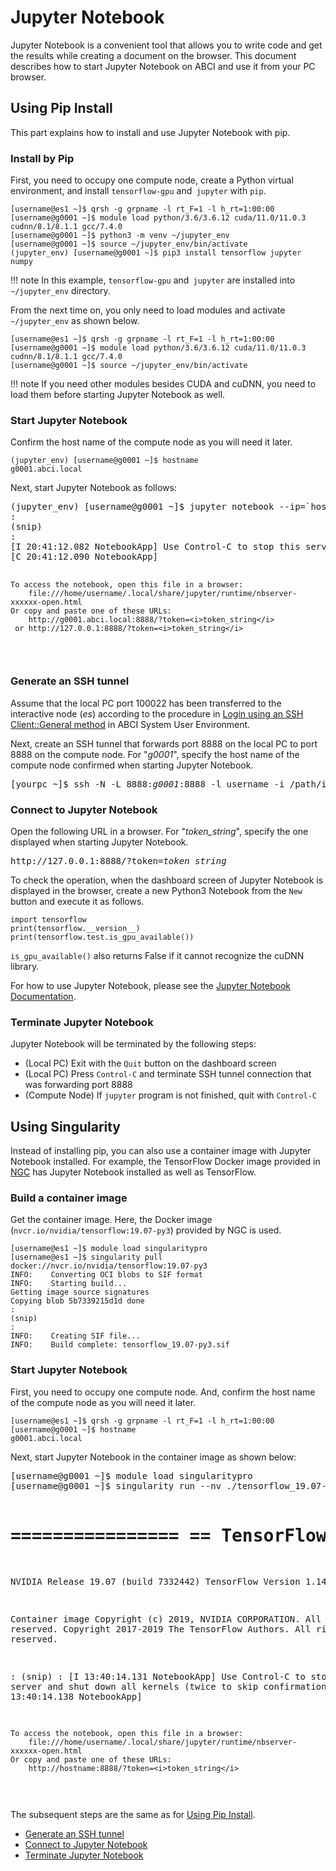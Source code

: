 # Jupyter Notebook

Jupyter Notebook is a convenient tool that allows you to write code and get the results while creating a document on the browser. This document describes how to start Jupyter Notebook on ABCI and use it from your PC browser.

## Using Pip Install

This part explains how to install and use Jupyter Notebook with pip.

### Install by Pip

First, you need to occupy one compute node, create a Python virtual environment, and install `tensorflow-gpu` and` jupyter` with `pip`.

```
[username@es1 ~]$ qrsh -g grpname -l rt_F=1 -l h_rt=1:00:00
[username@g0001 ~]$ module load python/3.6/3.6.12 cuda/11.0/11.0.3 cudnn/8.1/8.1.1 gcc/7.4.0
[username@g0001 ~]$ python3 -m venv ~/jupyter_env
[username@g0001 ~]$ source ~/jupyter_env/bin/activate
(jupyter_env) [username@g0001 ~]$ pip3 install tensorflow jupyter numpy
```

!!! note
    In this example, `tensorflow-gpu` and` jupyter` are installed into `~/jupyter_env` directory.


From the next time on, you only need to load modules and activate `~/jupyter_env` as shown below.

```
[username@es1 ~]$ qrsh -g grpname -l rt_F=1 -l h_rt=1:00:00
[username@g0001 ~]$ module load python/3.6/3.6.12 cuda/11.0/11.0.3 cudnn/8.1/8.1.1 gcc/7.4.0
[username@g0001 ~]$ source ~/jupyter_env/bin/activate
```

!!! note
    If you need other modules besides CUDA and cuDNN, you need to load them before starting Jupyter Notebook as well.

### Start Jupyter Notebook

Confirm the host name of the compute node as you will need it later.

```
(jupyter_env) [username@g0001 ~]$ hostname
g0001.abci.local
```

Next, start Jupyter Notebook as follows:

<div class="codehilite"><pre>
(jupyter_env) [username@g0001 ~]$ jupyter notebook --ip=`hostname` --port=8888 --no-browser
:
(snip)
:
[I 20:41:12.082 NotebookApp] Use Control-C to stop this server and shut down all kernels (twice to skip confirmation).
[C 20:41:12.090 NotebookApp]

    To access the notebook, open this file in a browser:
        file:///home/username/.local/share/jupyter/runtime/nbserver-xxxxxx-open.html
    Or copy and paste one of these URLs:
        http://g0001.abci.local:8888/?token=<i>token_string</i>
     or http://127.0.0.1:8888/?token=<i>token_string</i>
</pre></div>

### Generate an SSH tunnel

Assume that the local PC port 100022 has been transferred to the interactive node (*es*) according to the procedure in [Login using an SSH Client::General method](../02.md#general-method) in ABCI System User Environment.

Next, create an SSH tunnel that forwards port 8888 on the local PC to port 8888 on the compute node. For "*g0001*", specify the host name of the compute node confirmed when starting Jupyter Notebook.

<div class="codehilite"><pre>
[yourpc ~]$ ssh -N -L 8888:<i>g0001</i>:8888 -l username -i /path/identity_file -p 10022 localhost
</pre></div>

### Connect to Jupyter Notebook

Open the following URL in a browser. For "*token_string*", specify the one displayed when starting Jupyter Notebook.

<div class="codehilite"><pre>
http://127.0.0.1:8888/?token=<i>token_string</i>
</pre></div>

To check the operation, when the dashboard screen of Jupyter Notebook is displayed in the browser, create a new Python3 Notebook from the `New` button and execute it as follows.

```
import tensorflow
print(tensorflow.__version__)
print(tensorflow.test.is_gpu_available())
```

``is_gpu_available()`` also returns False if it cannot recognize the cuDNN library.

For how to use Jupyter Notebook, please see the [Jupyter Notebook Documentation](https://jupyter-notebook.readthedocs.io/en/stable/examples/Notebook/Notebook%20Basics.html).

### Terminate Jupyter Notebook

Jupyter Notebook will be terminated by the following steps:

* (Local PC) Exit with the `Quit` button on the dashboard screen
* (Local PC) Press `Control-C` and terminate SSH tunnel connection that was forwarding port 8888
* (Compute Node) If `jupyter` program is not finished, quit with `Control-C`

## Using Singularity

Instead of installing pip, you can also use a container image with Jupyter Notebook installed. For example, the TensorFlow Docker image provided in [NGC](../ngc.md) has Jupyter Notebook installed as well as TensorFlow.

### Build a container image

Get the container image. Here, the Docker image (``nvcr.io/nvidia/tensorflow:19.07-py3``) provided by NGC is used.

```
[username@es1 ~]$ module load singularitypro
[username@es1 ~]$ singularity pull docker://nvcr.io/nvidia/tensorflow:19.07-py3
INFO:    Converting OCI blobs to SIF format
INFO:    Starting build...
Getting image source signatures
Copying blob 5b7339215d1d done
:
(snip)
:
INFO:    Creating SIF file...
INFO:    Build complete: tensorflow_19.07-py3.sif
```

### Start Jupyter Notebook

First, you need to occupy one compute node. And, confirm the host name of the compute node as you will need it later.

```
[username@es1 ~]$ qrsh -g grpname -l rt_F=1 -l h_rt=1:00:00
[username@g0001 ~]$ hostname
g0001.abci.local
```

Next, start Jupyter Notebook in the container image as shown below:

<div class="codehilite"><pre>
[username@g0001 ~]$ module load singularitypro
[username@g0001 ~]$ singularity run --nv ./tensorflow_19.07-py3.sif jupyter notebook --ip=`hostname` --port=8888 --no-browser


================
== TensorFlow ==
================

NVIDIA Release 19.07 (build 7332442)
TensorFlow Version 1.14.0

Container image Copyright (c) 2019, NVIDIA CORPORATION.  All rights reserved.
Copyright 2017-2019 The TensorFlow Authors.  All rights reserved.

:
(snip)
:
[I 13:40:14.131 NotebookApp] Use Control-C to stop this server and shut down all kernels (twice to skip confirmation).
[C 13:40:14.138 NotebookApp]

    To access the notebook, open this file in a browser:
        file:///home/username/.local/share/jupyter/runtime/nbserver-xxxxxx-open.html
    Or copy and paste one of these URLs:
        http://hostname:8888/?token=<i>token_string</i>
</pre></div>

The subsequent steps are the same as for [Using Pip Install](using-pip-install).

* [Generate an SSH tunnel](#generate-an-ssh-tunnel)
* [Connect to Jupyter Notebook](#connect-to-jupyter-notebook)
* [Terminate Jupyter Notebook](#terminate-jupyter-notebook)
